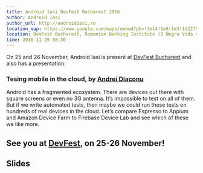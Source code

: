 ```yaml
---
title: Android Iasi DevFest Bucharest 2016
author: Android Iasi
author_url: http://androidiasi.ro
location_map: https://www.google.com/maps/embed?pb=!1m14!1m8!1m3!1d22794.249108062253!2d26.118814000000004!3d44.427395!3m2!1i1024!2i768!4f13.1!3m3!1m2!1s0x0%3A0x622544f4ce9e5629!2sInstitutul+Bancar+Rom%C3%A2n!5e0!3m2!1sen!2sus!4v1479328983345
location: DevFest Bucharest, Romanian Banking Institute (3 Negru Voda street, Sector 3), Bucharest [(devfest.ro)](http://devfest.ro)
time: 2016-11-25 08:30
---
```


On 25 and 26 November, Android Iasi is present at [DevFest Bucharest](http://devfest.ro) and also has a presentation:

### Tesing mobile in the cloud, by [Andrei Diaconu](http://andreidiaconu.com)

Android has a fragmented ecosystem. There are devices out there with square screens or even no 3G antenna. It’s impossible to test on all of them. But if we write automated tests, then maybe we could run these tests on hundreds of real devices in the cloud. Let’s compare Espresso to Appium and Amazon Device Farm to Firebase Device Lab and see which of these we like more.

## See you at [DevFest](http://devfest.ro), on 25-26 November!

## Slides
<script async class="speakerdeck-embed" data-id="392baeee792a43b39fedd3d1c2a4b520" data-ratio="1.33333333333333" src="//speakerdeck.com/assets/embed.js"></script>